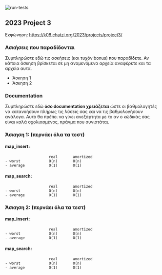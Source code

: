 ![run-tests](https://github.com/iliaschr/Hybrid-And-Hopscotch-HashMap/actions/workflows/makefile.yml/badge.svg)

## 2023 Project 3

Εκφώνηση: https://k08.chatzi.org/2023/projects/project3/


### Ασκήσεις που παραδίδονται

Συμπληρώστε εδώ τις ασκήσεις (και τυχόν bonus) που παραδίδετε. Αν κάποια άσκηση
βρίσκεται σε μη αναμενόμενα αρχεία αναφέρετε και τα αρχεία αυτά.

- Άσκηση 1
- Άσκηση 2 

### Documentation

Συμπληρώστε εδώ __όσο documentation χρειάζεται__ ώστε οι βαθμολογητές να
κατανοήσουν πλήρως τις λύσεις σας και να τις βαθμολογήσουν ανάλογα. Αυτό θα
πρέπει να γίνει ανεξάρτητα με το αν ο κώδικάς σας είναι καλά σχολιασμένος,
πράγμα που συνιστάται.


### Άσκηση 1: (περνάει όλα τα τεστ)
 #### map_insert:         
                        real       amortized
    - worst             O(n)       O(n)
    - average           O(1)       O(1)
 #### map_search:         
                        real       amortized
    - worst             O(n)       O(n)
    - average           O(1)       O(1)


### Άσκηση 2: (περνάει όλα τα τεστ)
 #### map_insert:         
                        real       amortized
    - worst             O(n)       O(n)
    - average           O(1)       O(1)
 #### map_search:         
                        real       amortized
    - worst             O(n)       O(n)
    - average           O(1)       O(1)
